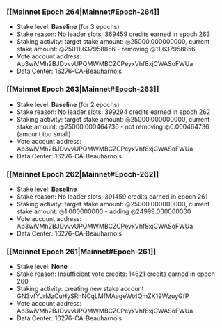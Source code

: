 ### [[Mainnet Epoch 264|Mainnet#Epoch-264]]
* Stake level: **Baseline** (for 3 epochs)
* Stake reason: No leader slots; 369459 credits earned in epoch 263
* Staking activity: target stake amount: ◎25000.000000000, current stake amount: ◎25011.637958856 - removing ◎11.637958856
* Vote account address: Ap3wiVMh2BJDvvvUPQMWMBCZCPeyxVhf8xjCWASoFWUa
* Data Center: 16276-CA-Beauharnois
### [[Mainnet Epoch 263|Mainnet#Epoch-263]]
* Stake level: **Baseline** (for 2 epochs)
* Stake reason: No leader slots; 399294 credits earned in epoch 262
* Staking activity: target stake amount: ◎25000.000000000, current stake amount: ◎25000.000464736 - not removing ◎0.000464736 (amount too small)
* Vote account address: Ap3wiVMh2BJDvvvUPQMWMBCZCPeyxVhf8xjCWASoFWUa
* Data Center: 16276-CA-Beauharnois
### [[Mainnet Epoch 262|Mainnet#Epoch-262]]
* Stake level: **Baseline**
* Stake reason: No leader slots; 391459 credits earned in epoch 261
* Staking activity: target stake amount: ◎25000.000000000, current stake amount: ◎1.000000000 - adding ◎24999.000000000
* Vote account address: Ap3wiVMh2BJDvvvUPQMWMBCZCPeyxVhf8xjCWASoFWUa
* Data Center: 16276-CA-Beauharnois
### [[Mainnet Epoch 261|Mainnet#Epoch-261]]
* Stake level: **None**
* Stake reason: Insufficient vote credits: 14621 credits earned in epoch 260
* Staking activity: creating new stake account GN3vfYJrMzCuHySRhNCqLMfMAageWt4QmZK19WzuyGfP
* Vote account address: Ap3wiVMh2BJDvvvUPQMWMBCZCPeyxVhf8xjCWASoFWUa
* Data Center: 16276-CA-Beauharnois